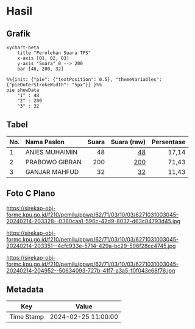 # Hasil

## Grafik

```mermaid
xychart-beta
    title "Perolehan Suara TPS"
    x-axis [01, 02, 03]
    y-axis "Suara" 0 --> 200
    bar [48, 200, 32]
```

```mermaid
%%{init: {"pie": {"textPosition": 0.5}, "themeVariables": {"pieOuterStrokeWidth": "5px"}} }%%
pie showData
    "1" : 48
    "2" : 200
    "3" : 32
```

## Tabel

| No. | Nama Paslon    | Suara | Suara (raw) | Persentase |
|:--- |:-------------- | -----:| -----------:| ----------:|
| 1   | ANIES MUHAIMIN | 48    | [48][p-1]   | 17,14      |
| 2   | PRABOWO GIBRAN | 200   | [200][p-2]  | 71,43      |
| 3   | GANJAR MAHFUD  | 32    | [32][p-3]   | 11,43      |


[p-1]: https://github.com/gigit-pemilu/pemilu-2024-62-kalimantan-tengah/blob/main/pilpres/hitung-suara/sub/62-kalimantan-tengah/sub/71-kota-palangkaraya/sub/03-jekan-raya/sub/1003-bukit-tunggal/sub/045-tps/sub/paslon-1.txt
[p-2]: https://github.com/gigit-pemilu/pemilu-2024-62-kalimantan-tengah/blob/main/pilpres/hitung-suara/sub/62-kalimantan-tengah/sub/71-kota-palangkaraya/sub/03-jekan-raya/sub/1003-bukit-tunggal/sub/045-tps/sub/paslon-2.txt
[p-3]: https://github.com/gigit-pemilu/pemilu-2024-62-kalimantan-tengah/blob/main/pilpres/hitung-suara/sub/62-kalimantan-tengah/sub/71-kota-palangkaraya/sub/03-jekan-raya/sub/1003-bukit-tunggal/sub/045-tps/sub/paslon-3.txt

## Foto C Plano

https://sirekap-obj-formc.kpu.go.id/f210/pemilu/ppwp/62/71/03/10/03/6271031003045-20240214-203328--0380caa1-596c-42d9-8037-d63c84793d45.jpg

https://sirekap-obj-formc.kpu.go.id/f210/pemilu/ppwp/62/71/03/10/03/6271031003045-20240214-203351--4cfc933e-5714-429a-bc29-596f28cc4745.jpg

https://sirekap-obj-formc.kpu.go.id/f210/pemilu/ppwp/62/71/03/10/03/6271031003045-20240214-204952--50634093-727b-41f7-a3a5-f0f043e68f76.jpg


## Metadata

| Key        | Value               |
| ---------- | ------------------- |
| Time Stamp | 2024-02-25 11:00:00 |



